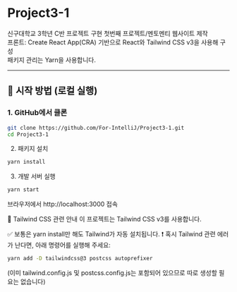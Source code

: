 # Project3-1
신구대학교 3학년 C반 프로젝트 구현 첫번째 프로젝트/멘토멘티 웹사이트 제작 <br>
프론트: Create React App(CRA) 기반으로 React와 Tailwind CSS v3을 사용해 구성<br>패키지 관리는 Yarn을 사용합니다.

---

## 🚀 시작 방법 (로컬 실행)

### 1. GitHub에서 클론

```bash
git clone https://github.com/For-IntelliJ/Project3-1.git
cd Project3-1
```
2. 패키지 설치
```bash
yarn install
```
3. 개발 서버 실행
```bash
yarn start
```
브라우저에서 http://localhost:3000 접속

🎨 Tailwind CSS 관련 안내
이 프로젝트는 Tailwind CSS v3를 사용합니다.

✅ 보통은 yarn install만 해도 Tailwind가 자동 설치됩니다.
❗ 혹시 Tailwind 관련 에러가 난다면, 아래 명령어를 실행해 주세요:
```bash
yarn add -D tailwindcss@3 postcss autoprefixer
```
(이미 tailwind.config.js 및 postcss.config.js는 포함되어 있으므로 따로 생성할 필요는 없습니다)